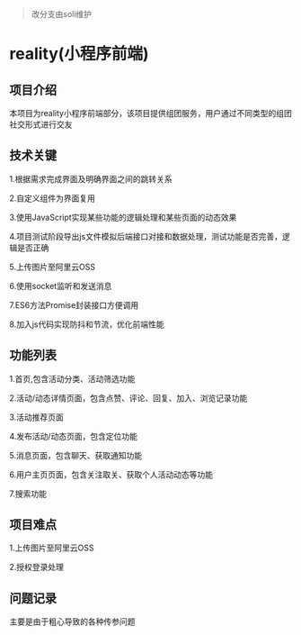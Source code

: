 > 改分支由soli维护

# reality(小程序前端)
## 项目介绍
本项目为reality小程序前端部分，该项目提供组团服务，用户通过不同类型的组团社交形式进行交友

## 技术关键
1.根据需求完成界面及明确界面之间的跳转关系

2.自定义组件为界面复用

3.使用JavaScript实现某些功能的逻辑处理和某些页面的动态效果

4.项目测试阶段导出js文件模拟后端接口对接和数据处理，测试功能是否完善，逻辑是否正确

5.上传图片至阿里云OSS

6.使用socket监听和发送消息

7.ES6方法Promise封装接口方便调用

8.加入js代码实现防抖和节流，优化前端性能

## 功能列表
1.首页,包含活动分类、活动筛选功能

2.活动/动态详情页面，包含点赞、评论、回复、加入、浏览记录功能

3.活动推荐页面

4.发布活动/动态页面，包含定位功能

5.消息页面，包含聊天、获取通知功能

6.用户主页页面，包含关注取关、获取个人活动动态等功能

7.搜索功能

## 项目难点
1.上传图片至阿里云OSS

2.授权登录处理

## 问题记录
主要是由于粗心导致的各种传参问题
